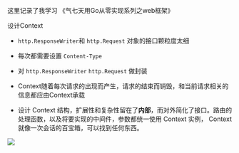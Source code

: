 这里记录了我学习 《气七天用Go从零实现系列之web框架》

设计Context
- `http.ResponseWriter`和 `http.Request` 对象的接口颗粒度太细
- 每次都需要设置 `Content-Type`

- 对 `http.ResponseWriter` `http.Request` 做封装 
- Context随着每次请求的出现而产生，请求的结束而销毁，和当前请求相关的信息都应由Context承载
- 设计 Context 结构，扩展性和复杂性留在了**内部**，而对外简化了接口。路由的处理函数，以及将要实现的中间件，参数都统一使用 Context 实例， Context 就像一次会话的百宝箱，可以找到任何东西。

![](D:\Go_WorkSpace\Gee_webFrame\前缀树.png)